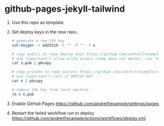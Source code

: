 # github-pages-jekyll-tailwind

1. Use this repo as template.

2. Set deploy keys in the new repo.

    ```sh
    # generate a new SSH key
    ssh-keygen -t ed25519 -C "" -P "" -f x
    
    # copy public to repo deploy keys https://github.com/andreif/example/settings/keys/new
    # and (important!) allow write access (name does not matter, use "GitHub Actions" for example)
    cat x.pub | pbcopy
    
    # copy private to repo secrets https://github.com/andreif/example/settings/secrets/actions/new
    # and (important!) call it DEPLOY_KEY
    cat x | pbcopy
    
    # remove the key from local machine
    rm x x.pub
    ```

3. Enable GitHub Pages https://github.com/andreif/example/settings/pages

4. Restart the failed workflow run to deploy https://github.com/andreif/example/actions/workflows/deploy.yml

